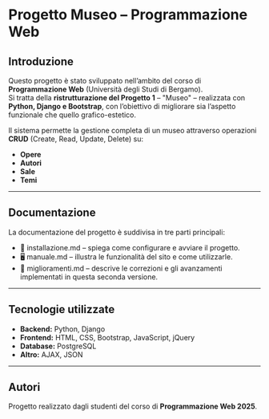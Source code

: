 # Progetto Museo – Programmazione Web

## Introduzione
Questo progetto è stato sviluppato nell’ambito del corso di **Programmazione Web** (Università degli Studi di Bergamo).  
Si tratta della **ristrutturazione del Progetto 1** – "Museo" – realizzata con **Python, Django e Bootstrap**, con l’obiettivo di migliorare sia l’aspetto funzionale che quello grafico-estetico.  

Il sistema permette la gestione completa di un museo attraverso operazioni **CRUD** (Create, Read, Update, Delete) su:
- **Opere**  
- **Autori**  
- **Sale**  
- **Temi**  

---

## Documentazione
La documentazione del progetto è suddivisa in tre parti principali:

- 📖 installazione.md – spiega come configurare e avviare il progetto.  
- 🖥️ manuale.md – illustra le funzionalità del sito e come utilizzarle.  
- 📌 miglioramenti.md – descrive le correzioni e gli avanzamenti implementati in questa seconda versione.

---

## Tecnologie utilizzate
- **Backend:** Python, Django  
- **Frontend:** HTML, CSS, Bootstrap, JavaScript, jQuery  
- **Database:** PostgreSQL  
- **Altro:** AJAX, JSON  

---

 

## Autori
Progetto realizzato dagli studenti del corso di **Programmazione Web 2025**.

